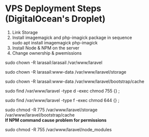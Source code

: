 # VPS Deployment Steps (DigitalOcean's Droplet)

1. Link Storage
2. Install imagemagick and php-imagick package in sequence  
sudo apt install imagemagick php-imagick
3. Install Node & NPM on the server
4. Change ownership & pwemissions

sudo chown -R larasail:larasail /var/www/laravel

sudo chown -R larasail:www-data /var/www/laravel/storage

sudo chown -R larasail:www-data /var/www/laravel/bootstrap/cache


sudo find /var/www/laravel -type d -exec chmod 755 {} \;

sudo find /var/www/laravel -type f -exec chmod 644 {} \;

sudo chmod -R 775 /var/www/laravel/storage /var/www/laravel/bootstrap/cache  
**If NPM command cause problem for permissions**

sudo chmod -R 755 /var/www/laravel/node_modules
